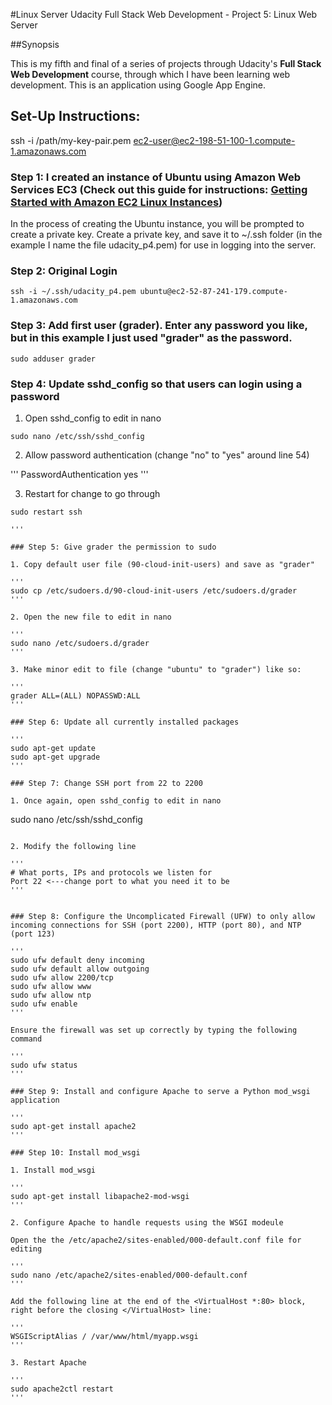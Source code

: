 #Linux Server
Udacity Full Stack Web Development - Project 5: Linux Web Server


##Synopsis

This is my fifth and final of a series of projects through Udacity's **Full Stack Web Development** course, through which I have been learning web development. This is an application using Google App Engine.


## Set-Up Instructions:

ssh -i /path/my-key-pair.pem ec2-user@ec2-198-51-100-1.compute-1.amazonaws.com


### Step 1: I created an instance of Ubuntu using Amazon Web Services EC3 (Check out this guide for instructions: [Getting Started with Amazon EC2 Linux Instances](https://raw.githubusercontent.com/ferristocrat/udacity_frontend_p5_neighborhood-map/master/images/screenshot.PNG "Getting Started with Amazon EC2 Linux Instances"))

In the process of creating the Ubuntu instance, you will be prompted to create a private key.  Create a private key, and save it to ~/.ssh folder (in the example I name the file udacity_p4.pem) for use in logging into the server.

### Step 2: Original Login
```
ssh -i ~/.ssh/udacity_p4.pem ubuntu@ec2-52-87-241-179.compute-1.amazonaws.com
```

### Step 3: Add first user (grader).  Enter any password you like, but in this example I just used "grader" as the password.

```
sudo adduser grader
```

### Step 4: Update sshd_config so that users can login using a password

1. Open sshd_config to edit in nano

```
sudo nano /etc/ssh/sshd_config
```

2. Allow password authentication (change "no" to "yes" around line 54)

'''
PasswordAuthentication yes
'''

3. Restart for change to go through

```
sudo restart ssh

'''

### Step 5: Give grader the permission to sudo

1. Copy default user file (90-cloud-init-users) and save as "grader"

'''
sudo cp /etc/sudoers.d/90-cloud-init-users /etc/sudoers.d/grader
'''

2. Open the new file to edit in nano

'''
sudo nano /etc/sudoers.d/grader
'''

3. Make minor edit to file (change "ubuntu" to "grader") like so:

'''
grader ALL=(ALL) NOPASSWD:ALL
'''

### Step 6: Update all currently installed packages

'''
sudo apt-get update
sudo apt-get upgrade
'''

### Step 7: Change SSH port from 22 to 2200

1. Once again, open sshd_config to edit in nano

```
sudo nano /etc/ssh/sshd_config
```

2. Modify the following line

'''
# What ports, IPs and protocols we listen for
Port 22 <---change port to what you need it to be
'''


### Step 8: Configure the Uncomplicated Firewall (UFW) to only allow incoming connections for SSH (port 2200), HTTP (port 80), and NTP (port 123)

'''
sudo ufw default deny incoming
sudo ufw default allow outgoing
sudo ufw allow 2200/tcp
sudo ufw allow www
sudo ufw allow ntp
sudo ufw enable
'''

Ensure the firewall was set up correctly by typing the following command

'''
sudo ufw status
'''

### Step 9: Install and configure Apache to serve a Python mod_wsgi application

'''
sudo apt-get install apache2
'''

### Step 10: Install mod_wsgi

1. Install mod_wsgi

'''
sudo apt-get install libapache2-mod-wsgi
'''

2. Configure Apache to handle requests using the WSGI modeule

Open the the /etc/apache2/sites-enabled/000-default.conf file for editing

'''
sudo nano /etc/apache2/sites-enabled/000-default.conf
'''

Add the following line at the end of the <VirtualHost *:80> block, right before the closing </VirtualHost> line:

'''
WSGIScriptAlias / /var/www/html/myapp.wsgi
'''

3. Restart Apache

'''
sudo apache2ctl restart
'''